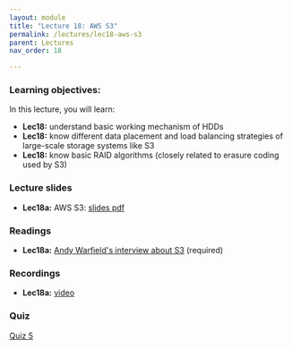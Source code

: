 ```yaml
---
layout: module
title: "Lecture 18: AWS S3"
permalink: /lectures/lec18-aws-s3
parent: Lectures
nav_order: 18

---
```


### Learning objectives:

In this lecture, you will learn:

* **Lec18:** understand basic working mechanism of HDDs
* **Lec18:** know different data placement and load balancing strategies of large-scale storage systems like S3
* **Lec18:** know basic RAID algorithms (closely related to erasure coding used by S3)


### Lecture slides

* **Lec18a:** AWS S3: [slides pdf](/ds5110-spring25/assets/docs/lec18a-aws-s3.pdf)



### Readings 

* **Lec18a:** [Andy Warfield's interview about S3](https://www.allthingsdistributed.com/2023/07/building-and-operating-a-pretty-big-storage-system.html) (required)



### Recordings

* **Lec18a:** [video]()



### Quiz

<a href="https://forms.gle/bwFTAX8Mu6qb4fUEA">Quiz 5</a>


